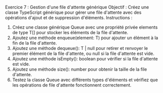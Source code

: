 Exercice 7 : Gestion d'une
file d'attente générique
Objectif : Créez une classe TypeScript générique pour gérer une file d'attente avec des opérations
d'ajout et de suppression d'éléments.
Instructions :
1. Créez une classe générique Queue<T> avec une propriété privée elements de type T[]
pour stocker les éléments de la file d'attente.
2. Ajoutez une méthode enqueue(element: T) pour ajouter un élément à la fin de la file
d'attente.
3. Ajoutez une méthode dequeue(): T | null pour retirer et renvoyer le premier élément de la
file d'attente, ou null si la file d'attente est vide.
4. Ajoutez une méthode isEmpty(): boolean pour vérifier si la file d'attente est vide.
5. Ajoutez une méthode size(): number pour obtenir la taille de la file d'attente.
6. Testez la classe Queue avec différents types d'éléments et vérifiez que les opérations de
file d'attente fonctionnent correctement.